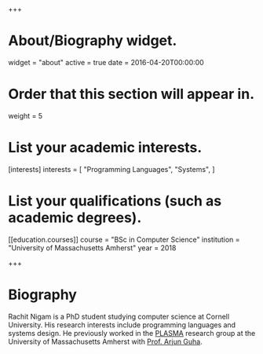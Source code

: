 +++
# About/Biography widget.
widget = "about"
active = true
date = 2016-04-20T00:00:00

# Order that this section will appear in.
weight = 5

# List your academic interests.
[interests]
  interests = [
    "Programming Languages",
    "Systems",
  ]

# List your qualifications (such as academic degrees).

[[education.courses]]
  course = "BSc in Computer Science"
  institution = "University of Massachusetts Amherst"
  year = 2018

+++

# Biography

Rachit Nigam is a PhD student studying computer science at Cornell University. His research interests include programming languages and systems design. He previously worked in the [PLASMA](https://plasma-umass.org/) research group at the University of Massachusetts Amherst with [Prof. Arjun Guha](http://people.cs.umass.edu/arjun).
